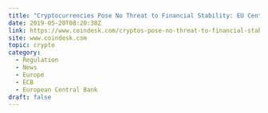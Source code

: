 ```yaml
---
title: "Cryptocurrencies Pose No Threat to Financial Stability: EU Central Bank"
date: 2019-05-20T08:20:38Z
link: https://www.coindesk.com/cryptos-pose-no-threat-to-financial-stability-european-central-bank?utm_medium=RSS&utm_source=hune
site: www.coindesk.com
topic: crypto
category:
  - Regulation
  - News
  - Europe
  - ECB
  - European Central Bank
draft: false
---
```


